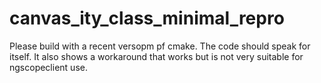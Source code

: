 # canvas_ity_class_minimal_repro

Please build with a recent versopm pf cmake. The code should speak for itself. It also shows a workaround that works but is not very suitable for ngscopeclient use.